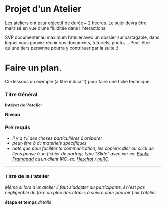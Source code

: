 # Projet d'un Atelier

Les ateliers ont pour objectif de durée ~ 2 heures.
Le sujet devra être maitrisé en vue d'une fluiditée dans l'interactions.

SVP documenter au maximum l’atelier avec un dossier sur partagable, dans lequel vous pouvez réunir vos documents, tutoriels, photos... Peut-être qu'une tiers personne pourra y contribuer par la suite ;)

# Faire un plan.

Ci-dessous un exemple (à titre indicatif) pour faire une fiche technique.

### Titre Général

**Intéret de l'atelier**

**Niveau**

### Pré requis

* *Il y a t'il des choses particulières à préparer*
* *peut-être à du materiels spécifiques*
* *noté que pour faciliter la communication, les copier/coller ou click de liens pensé à un fichier de partage type "Slide" avec par ex:  [Bunkr](https://bunkrapp.com/), [Framapad](https://framapad.org/) ou un client IRC. ex: [Hexchat](https://hexchat.github.io/downloads.html) / [mIRC](http://www.mirc.com/get.html).*

---

### Titre de la l'atelier

*Même si lors d’un atelier il faut s’adapter au participants, il n’est pas négligeable de faire un plan des étapes à suivre pour pouvoir finir l’atelier.*

**étape et temps**
*détails*
